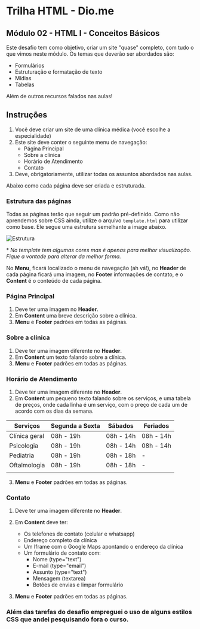 # Trilha HTML - Dio.me
## Módulo 02 - HTML I - Conceitos Básicos

Este desafio tem como objetivo, criar um site "quase" completo, com tudo o que vimos neste módulo. Os temas que deverão ser abordados são:
- Formulários
- Estruturação e formatação de texto
- Mídias
- Tabelas

Além de outros recursos falados nas aulas!

## Instruções
1. Você deve criar um site de uma clínica médica (você escolhe a especialidade)
2. Este site deve conter o seguinte menu de navegação:
    - Página Principal
    - Sobre a clínica
    - Horário de Atendimento
    - Contato
3. Deve, obrigatoriamente, utilizar todas os assuntos abordados nas aulas.

Abaixo como cada página deve ser criada e estruturada.

### Estrutura das páginas

Todas as páginas terão que seguir um padrão pré-definido. Como não aprendemos sobre CSS ainda, utilize o arquivo `template.html` para utilizar como base. Ele segue uma estrutura semelhante a image abaixo.

![Estrutura](https://i.stack.imgur.com/9jI6f.gif)

\* _No template tem algumas cores mas é apenas para melhor visualização. Fique a vontade para alterar da melhor forma._

No **Menu**, ficará localizado o menu de navegação (ah vá!), no **Header** de cada página ficará uma imagem, no **Footer** informações de contato, e o **Content** é o conteúdo de cada página.
### Página Principal
1. Deve ter uma imagem no **Header**.
2. Em **Content** uma breve descrição sobre a clínica.
3. **Menu** e **Footer** padrões em todas as páginas.

### Sobre a clínica
1. Deve ter uma imagem diferente no **Header**.
2. Em **Content** um texto falando sobre a clínica.
3. **Menu** e **Footer** padrões em todas as páginas.

### Horário de Atendimento
1. Deve ter uma imagem diferente no **Header**.
2. Em **Content** um pequeno texto falando sobre os serviços, e uma tabela de preços, onde cada linha é um serviço, com o preço de cada um de acordo com os dias da semana.

|Serviços |Segunda a Sexta | Sábados | Feriados |
|---|---|---|---|
|Clínica geral | 08h - 19h  | 08h - 14h | 08h - 14h  |
|Psicologia | 08h - 19h  | 08h - 14h | 08h - 14h  |
|Pediatria | 08h - 19h  | 08h - 18h | - |
|Oftalmologia | 08h - 19h  | 08h - 18h | - |
|||||

3. **Menu** e **Footer** padrões em todas as páginas.


### Contato
1. Deve ter uma imagem diferente no **Header**.
2. Em **Content** deve ter:
    - Os telefones de contato (celular e whatsapp)
    - Endereço completo da clínica
    - Um Iframe com o Google Maps apontando o endereço da clínica
    - Um formulário de contato com:
        - Nome (type="text")
        - E-mail (type="email")
        - Assunto (type="text")
        - Mensagem (textarea)
        - Botões de envias e limpar formulário

3. **Menu** e **Footer** padrões em todas as páginas.

### Além das tarefas do desafio empreguei o uso de alguns estilos CSS que andei pesquisando fora o curso.